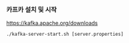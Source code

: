 
### 카프카 설치 및 시작

https://kafka.apache.org/downloads

```
./kafka-server-start.sh [server.properties]
```

